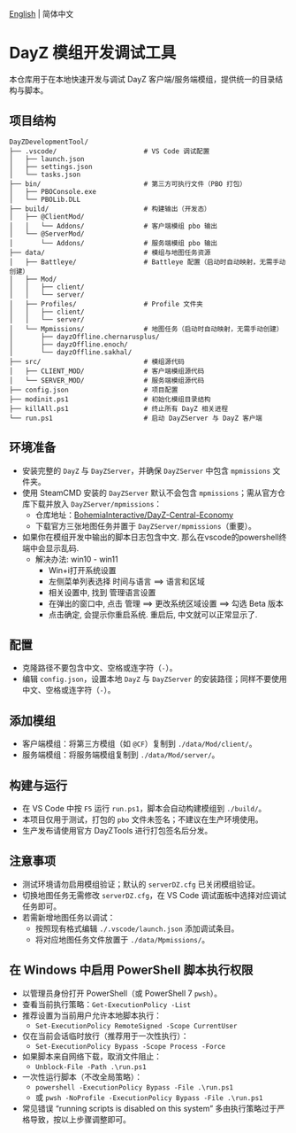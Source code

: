 [English](./README.EN.md) | 简体中文

# DayZ 模组开发调试工具

本仓库用于在本地快速开发与调试 DayZ 客户端/服务端模组，提供统一的目录结构与脚本。

## 项目结构
```text
DayZDevelopmentTool/
├── .vscode/                      # VS Code 调试配置
│   ├── launch.json
│   ├── settings.json
│   └── tasks.json
├── bin/                          # 第三方可执行文件（PBO 打包）
│   ├── PBOConsole.exe
│   └── PBOLib.DLL
├── build/                        # 构建输出（开发态）
│   ├── @ClientMod/
│   │   └── Addons/               # 客户端模组 pbo 输出
│   └── @ServerMod/
│       └── Addons/               # 服务端模组 pbo 输出
├── data/                         # 模组与地图任务资源
│   ├── Battleye/                 # Battleye 配置（启动时自动映射，无需手动创建）
│   ├── Mod/
│   │   ├── client/
│   │   └── server/
│   ├── Profiles/                 # Profile 文件夹
│   │   ├── client/
│   │   └── server/
│   └── Mpmissions/               # 地图任务（启动时自动映射，无需手动创建）
│       ├── dayzOffline.chernarusplus/
│       ├── dayzOffline.enoch/
│       └── dayzOffline.sakhal/
├── src/                          # 模组源代码
│   ├── CLIENT_MOD/               # 客户端模组源代码
│   └── SERVER_MOD/               # 服务端模组源代码
├── config.json                   # 项目配置
├── modinit.ps1                   # 初始化模组目录结构
├── killAll.ps1                   # 终止所有 DayZ 相关进程
└── run.ps1                       # 启动 DayZServer 与 DayZ 客户端
```

## 环境准备
- 安装完整的 `DayZ` 与 `DayZServer`，并确保 `DayZServer` 中包含 `mpmissions` 文件夹。
- 使用 SteamCMD 安装的 `DayZServer` 默认不会包含 `mpmissions`；需从官方仓库下载并放入 `DayZServer/mpmissions`：
  - 仓库地址：[BohemiaInteractive/DayZ-Central-Economy](https://github.com/BohemiaInteractive/DayZ-Central-Economy)
  - 下载官方三张地图任务并置于 `DayZServer/mpmissions`（重要）。
- 如果你在模组开发中输出的脚本日志包含中文. 那么在vscode的powershell终端中会显示乱码.
  - 解决办法: win10 - win11
    - Win+i打开系统设置
    - 左侧菜单列表选择 时间与语言 ==> 语言和区域
    - 相关设置中, 找到 管理语言设置
    - 在弹出的窗口中, 点击 管理 ==> 更改系统区域设置 ==> 勾选 Beta 版本
    - 点击确定, 会提示你重启系统. 重启后, 中文就可以正常显示了.

## 配置
- 克隆路径不要包含中文、空格或连字符（`-`）。
- 编辑 `config.json`，设置本地 `DayZ` 与 `DayZServer` 的安装路径；同样不要使用中文、空格或连字符（`-`）。

## 添加模组
- 客户端模组：将第三方模组（如 `@CF`）复制到 `./data/Mod/client/`。
- 服务端模组：将服务端模组复制到 `./data/Mod/server/`。

## 构建与运行
- 在 VS Code 中按 `F5` 运行 `run.ps1`，脚本会自动构建模组到 `./build/`。
- 本项目仅用于测试，打包的 `pbo` 文件未签名；不建议在生产环境使用。
- 生产发布请使用官方 DayZTools 进行打包签名后分发。

## 注意事项
- 测试环境请勿启用模组验证；默认的 `serverDZ.cfg` 已关闭模组验证。
- 切换地图任务无需修改 `serverDZ.cfg`，在 VS Code 调试面板中选择对应调试任务即可。
- 若需新增地图任务以调试：
  - 按照现有格式编辑 `./.vscode/launch.json` 添加调试条目。
  - 将对应地图任务文件放置于 `./data/Mpmissions/`。

## 在 Windows 中启用 PowerShell 脚本执行权限
- 以管理员身份打开 PowerShell（或 PowerShell 7 `pwsh`）。
- 查看当前执行策略：`Get-ExecutionPolicy -List`
- 推荐设置为当前用户允许本地脚本执行：
  - `Set-ExecutionPolicy RemoteSigned -Scope CurrentUser`
- 仅在当前会话临时放行（推荐用于一次性执行）：
  - `Set-ExecutionPolicy Bypass -Scope Process -Force`
- 如果脚本来自网络下载，取消文件阻止：
  - `Unblock-File -Path .\run.ps1`
- 一次性运行脚本（不改全局策略）：
  - `powershell -ExecutionPolicy Bypass -File .\run.ps1`
  - 或 `pwsh -NoProfile -ExecutionPolicy Bypass -File .\run.ps1`
- 常见错误 “running scripts is disabled on this system” 多由执行策略过于严格导致，按以上步骤调整即可。
